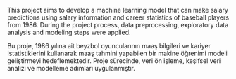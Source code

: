 This project aims to develop a machine learning model that can make salary predictions using salary information and career statistics of baseball players from 1986. During the project process, data preprocessing, exploratory data analysis and modeling steps were applied.


Bu proje, 1986 yılına ait beyzbol oyuncularının maaş bilgileri ve kariyer istatistiklerini kullanarak maaş tahmini yapabilen bir makine öğrenimi modeli geliştirmeyi hedeflemektedir. Proje sürecinde, veri ön işleme, keşifsel veri analizi ve modelleme adımları uygulanmıştır.
